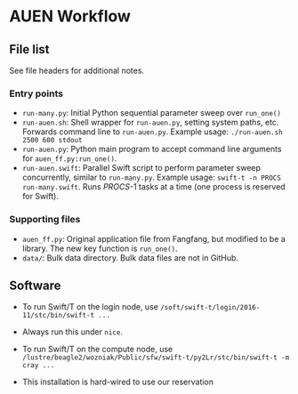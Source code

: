 
# AUEN Workflow

## File list

See file headers for additional notes.

### Entry points

* `run-many.py`: Initial Python sequential parameter sweep over `run_one()`
* `run-auen.sh`: Shell wrapper for `run-auen.py`, setting system paths, etc.  Forwards command line to `run-auen.py`.  Example usage: `./run-auen.sh 2500 600 stdout`
* `run-auen.py`: Python main program to accept command line arguments for `auen_ff.py:run_one()`.  
* `run-auen.swift`: Parallel Swift script to perform parameter sweep concurrently, similar to `run-many.py`.  Example usage: `swift-t -n PROCS run-many.swift`.  Runs _PROCS_-1 tasks at a time (one process is reserved for Swift).

### Supporting files

* `auen_ff.py`: Original application file from Fangfang, but modified to be a library.  The new key function is `run_one()`.
* `data/`: Bulk data directory.  Bulk data files are not in GitHub.

## Software

* To run Swift/T on the login node, use `/soft/swift-t/login/2016-11/stc/bin/swift-t ...`
 * Always run this under `nice`.

* To run Swift/T on the compute node, use `/lustre/beagle2/wozniak/Public/sfw/swift-t/py2Lr/stc/bin/swift-t -m cray ...`
 * This installation is hard-wired to use our reservation
